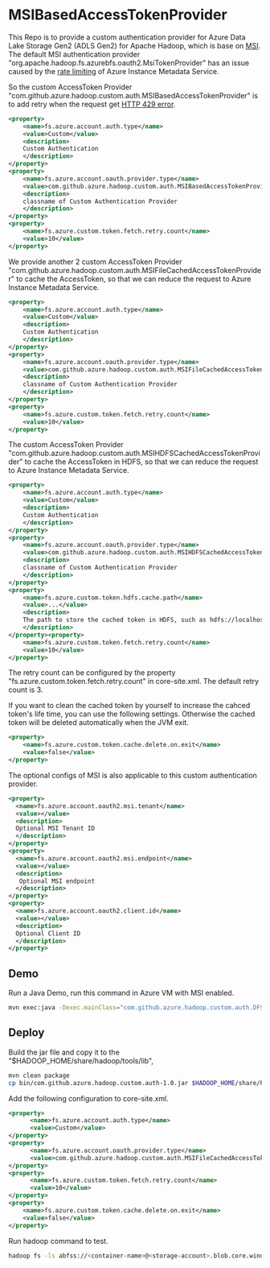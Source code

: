 # MSIBasedAccessTokenProvider

This Repo is to provide a custom authentication provider for Azure Data Lake Storage Gen2 (ADLS Gen2) for Apache Hadoop, which is base on  [MSI](https://learn.microsoft.com/en-us/azure/active-directory/managed-identities-azure-resources/overview). The default MSI authentication provider "org.apache.hadoop.fs.azurebfs.oauth2.MsiTokenProvider" has an issue  caused by the [rate limiting](https://learn.microsoft.com/en-us/azure/virtual-machines/windows/instance-metadata-service?tabs=windows#rate-limiting) of Azure Instance Metadata Service.

So the custom AccessToken Provider "com.github.azure.hadoop.custom.auth.MSIBasedAccessTokenProvider" is to add retry when the request get [HTTP 429 error](https://developer.mozilla.org/en-US/docs/Web/HTTP/Status/429).


```xml
<property>
    <name>fs.azure.account.auth.type</name>
    <value>Custom</value>
    <description>
    Custom Authentication
    </description>
</property>
<property>
    <name>fs.azure.account.oauth.provider.type</name>
    <value>com.github.azure.hadoop.custom.auth.MSIBasedAccessTokenProvider</value>
    <description>
    classname of Custom Authentication Provider
    </description>
</property>
<property>
    <name>fs.azure.custom.token.fetch.retry.count</name>
    <value>10</value>
</property>
```
We provide another 2 custom AccessToken Provider "com.github.azure.hadoop.custom.auth.MSIFileCachedAccessTokenProvider" to cache the AccessToken, so that we can reduce the request to Azure Instance Metadata Service.
```xml
<property>
    <name>fs.azure.account.auth.type</name>
    <value>Custom</value>
    <description>
    Custom Authentication
    </description>
</property>
<property>
    <name>fs.azure.account.oauth.provider.type</name>
    <value>com.github.azure.hadoop.custom.auth.MSIFileCachedAccessTokenProvider</value>
    <description>
    classname of Custom Authentication Provider
    </description>
</property>
<property>
    <name>fs.azure.custom.token.fetch.retry.count</name>
    <value>10</value>
</property>
```

The custom AccessToken Provider "com.github.azure.hadoop.custom.auth.MSIHDFSCachedAccessTokenProvider" to cache the AccessToken in HDFS, so that we can reduce the request to Azure Instance Metadata Service.
```xml
<property>
    <name>fs.azure.account.auth.type</name>
    <value>Custom</value>
    <description>
    Custom Authentication
    </description>
</property>
<property>
    <name>fs.azure.account.oauth.provider.type</name>
    <value>com.github.azure.hadoop.custom.auth.MSIHDFSCachedAccessTokenProvider</value>
    <description>
    classname of Custom Authentication Provider
    </description>
</property>
<property>
    <name>fs.azure.custom.token.hdfs.cache.path</name>
    <value>...</value>
    <description>
    The path to store the cached token in HDFS, such as hdfs://localhost:8020/.azuread/token
    </description>
</property><property>
    <name>fs.azure.custom.token.fetch.retry.count</name>
    <value>10</value>
</property>
```

The retry count can be configured by the property "fs.azure.custom.token.fetch.retry.count" in core-site.xml. The default retry count is 3.

If you want to clean the cached token by yourself to increase the cahced token's life time, you can use the following settings. Otherwise the cached token will be deleted automatically when the JVM exit.
```xml
<property>
    <name>fs.azure.custom.token.cache.delete.on.exit</name>
    <value>false</value>
</property>
```


The optional configs of MSI is also applicable to this custom authentication provider.

```xml
<property>
  <name>fs.azure.account.oauth2.msi.tenant</name>
  <value></value>
  <description>
  Optional MSI Tenant ID
  </description>
</property>
<property>
  <name>fs.azure.account.oauth2.msi.endpoint</name>
  <value></value>
  <description>
   Optional MSI endpoint
  </description>
</property>
<property>
  <name>fs.azure.account.oauth2.client.id</name>
  <value></value>
  <description>
  Optional Client ID
  </description>
</property>
```

## Demo

Run a Java Demo, run this command in Azure VM with MSI enabled.

```bash
mvn exec:java -Dexec.mainClass="com.github.azure.hadoop.custom.auth.DFSCustomMSIApp" -Dexec.args="wasbs://<container-name>@<storage-account>.blob.core.windows.net/<file-name>"
```

## Deploy

Build the jar file and copy it to the "$HADOOP_HOME/share/hadoop/tools/lib",

```bash
mvn clean package
cp bin/com.github.azure.hadoop.custom.auth-1.0.jar $HADOOP_HOME/share/hadoop/tools/lib
```

Add the following configuration to core-site.xml.

```xml
<property>
      <name>fs.azure.account.auth.type</name>
      <value>Custom</value>
</property>
<property>
      <name>fs.azure.account.oauth.provider.type</name>
      <value>com.github.azure.hadoop.custom.auth.MSIFileCachedAccessTokenProvider</value>
</property>
<property>
      <name>fs.azure.custom.token.fetch.retry.count</name>
      <value>10</value>
</property>
<property>
    <name>fs.azure.custom.token.cache.delete.on.exit</name>
    <value>false</value>
</property>
```

Run hadoop command to test.

```bash
hadoop fs -ls abfss://<container-name>@<storage-account>.blob.core.windows.net/<file-name>
```
